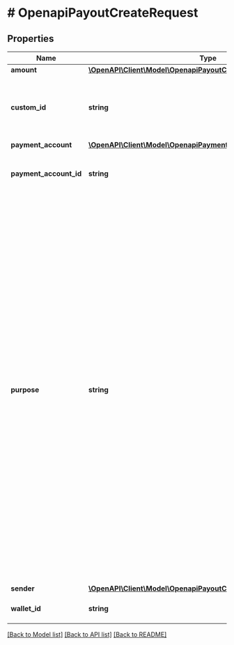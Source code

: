 # # OpenapiPayoutCreateRequest

## Properties

Name | Type | Description | Notes
------------ | ------------- | ------------- | -------------
**amount** | [**\OpenAPI\Client\Model\OpenapiPayoutCreateRequestAmount**](OpenapiPayoutCreateRequestAmount.md) |  | [optional]
**custom_id** | **string** | An optional unique custom id that can be used to reconcile payouts with your own internal systems, this is particularly useful in the event of network failures.  The accepted format can include up to 64 characters, which may consist of both letters, digits, and the symbols \&quot;-\&quot; and \&quot;_\&quot;. | [optional]
**payment_account** | [**\OpenAPI\Client\Model\OpenapiPaymentAccountGetOrCreateRequest**](OpenapiPaymentAccountGetOrCreateRequest.md) |  | [optional]
**payment_account_id** | **string** | &lt;span style&#x3D;\&quot;color:#e95f6a;\&quot;&gt;required if payment_account is empty&lt;/span&gt;  The payment account ID represents a pre-existing payment account that acts as the recipient for the payout. | [optional]
**purpose** | **string** | &lt;span style&#x3D;\&quot;color:#e95f6a;\&quot;&gt;required if payment_account country is GH,UG,EG,CI,SN or CM&lt;/span&gt;  The purpose of the payout is a mandatory property that must be provided for compliance and reporting purposes. Choose one of the following predefined values that best describes the nature of the payout:  &lt;ul&gt; &lt;li&gt;&lt;code&gt;GOODS_PURCHASE&lt;/code&gt;: Payments made for buying physical or digital goods.&lt;/li&gt; &lt;li&gt;&lt;code&gt;SERVICES_PAYMENT&lt;/code&gt;: Payments made for services rendered, including professional services, consulting, and freelance work.&lt;/li&gt; &lt;li&gt;&lt;code&gt;INVOICE_PAYMENT&lt;/code&gt;: Payments made to settle invoices issued for goods or services.&lt;/li&gt; &lt;li&gt;&lt;code&gt;LOAN_REPAYMENT&lt;/code&gt;: Payments made towards repaying loans, including personal, auto, mortgage, and business loans.&lt;/li&gt; &lt;li&gt;&lt;code&gt;BILLS_PAYMENT&lt;/code&gt;: Payments for recurring bills such as utilities, rent, insurance, and telecommunications.&lt;/li&gt; &lt;li&gt;&lt;code&gt;SALARY_AND_WAGES&lt;/code&gt;: Disbursements made to employees for their salaries and wages.&lt;/li&gt; &lt;li&gt;&lt;code&gt;P2P_TRANSFER&lt;/code&gt;: Domestic person-to-person transfers for sending money to friends, family, or acquaintances.&lt;/li&gt; &lt;li&gt;&lt;code&gt;REMITTANCE&lt;/code&gt;: Cross-border person-to-person transfers for sending money to friends, family, or acquaintances.&lt;/li&gt; &lt;li&gt;&lt;code&gt;DONATION&lt;/code&gt;: Payments made to charitable organizations or causes.&lt;/li&gt; &lt;li&gt;&lt;code&gt;GRANTS_AND_SCHOLARSHIPS&lt;/code&gt;: Payments distributed as grants, scholarships, or other forms of financial aid.&lt;/li&gt; &lt;li&gt;&lt;code&gt;TRAVEL_AND_ACCOMMODATION&lt;/code&gt;: Payments made for travel-related expenses, including flight bookings, hotel reservations, and car rentals.&lt;/li&gt; &lt;li&gt;&lt;code&gt;TAX_PAYMENT&lt;/code&gt;: Payments made for settling taxes and duties.&lt;/li&gt; &lt;li&gt;&lt;code&gt;INSURANCE_PREMIUM&lt;/code&gt;: Payments made towards insurance policies, including health, auto, and life insurance.&lt;/li&gt; &lt;/ul&gt; | [optional]
**sender** | [**\OpenAPI\Client\Model\OpenapiPayoutCreateRequestSender**](OpenapiPayoutCreateRequestSender.md) |  | [optional]
**wallet_id** | **string** | The wallet ID from which to disburse money, if not provided, we will attempt to use the one that matches the provided currency amount. | [optional]

[[Back to Model list]](../../README.md#models) [[Back to API list]](../../README.md#endpoints) [[Back to README]](../../README.md)
